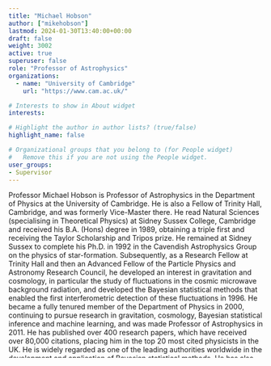 ```yaml
---
title: "Michael Hobson"
author: ["mikehobson"]
lastmod: 2024-01-30T13:40:00+00:00
draft: false
weight: 3002
active: true
superuser: false
role: "Professor of Astrophysics"
organizations:
  - name: "University of Cambridge"
    url: "https://www.cam.ac.uk/"

# Interests to show in About widget
interests:

# Highlight the author in author lists? (true/false)
highlight_name: false

# Organizational groups that you belong to (for People widget)
#   Remove this if you are not using the People widget.
user_groups:
- Supervisor
---
```


Professor Michael Hobson is Professor of Astrophysics in the Department of Physics at the University of Cambridge. He is also a Fellow of Trinity Hall, Cambridge, and was formerly Vice-Master there. He read Natural Sciences (specialising in Theoretical Physics) at Sidney Sussex College, Cambridge and received his B.A. (Hons) degree in 1989, obtaining a triple first and receiving the Taylor Scholarship and Tripos prize. He remained at Sidney Sussex to complete his Ph.D. in 1992 in the Cavendish Astrophysics Group on the physics of star-formation. Subsequently, as a Research Fellow at Trinity Hall and then an Advanced Fellow of the Particle Physics and Astronomy Research Council, he developed an interest in gravitation and cosmology, in particular the study of fluctuations in the cosmic microwave background radiation, and developed the Bayesian statistical methods that enabled the first interferometric detection of these fluctuations in 1996. He became a fully tenured member of the Department of Physics in 2000, continuing to pursue research in gravitation, cosmology, Bayesian statistical inference and machine learning, and was made Professor of Astrophysics in 2011. He has published over 400 research papers, which have received over 80,000 citations, placing him in the top 20 most cited physicists in the UK. He is widely regarded as one of the leading authorities worldwide in the development and application of Bayesian statistical methods. He has also published 8 books, which include several widely used textbooks in physics and mathematics.

